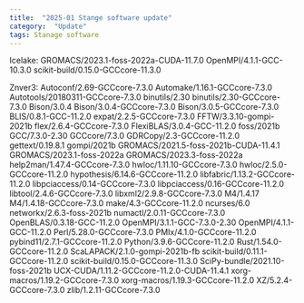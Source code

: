 ```yaml
---
title:  "2025-01 Stange software update"
category:  "Update"
tags: Stanage software
---
```


Icelake:
GROMACS/2023.1-foss-2022a-CUDA-11.7.0
OpenMPI/4.1.1-GCC-10.3.0
scikit-build/0.15.0-GCCcore-11.3.0

Znver3:
Autoconf/2.69-GCCcore-7.3.0
Automake/1.16.1-GCCcore-7.3.0
Autotools/20180311-GCCcore-7.3.0
binutils/2.30
binutils/2.30-GCCcore-7.3.0
Bison/3.0.4
Bison/3.0.4-GCCcore-7.3.0
Bison/3.0.5-GCCcore-7.3.0
BLIS/0.8.1-GCC-11.2.0
expat/2.2.5-GCCcore-7.3.0
FFTW/3.3.10-gompi-2021b
flex/2.6.4-GCCcore-7.3.0
FlexiBLAS/3.0.4-GCC-11.2.0
foss/2021b
GCC/7.3.0-2.30
GCCcore/7.3.0
GDRCopy/2.3-GCCcore-11.2.0
gettext/0.19.8.1
gompi/2021b
GROMACS/2021.5-foss-2021b-CUDA-11.4.1
GROMACS/2023.1-foss-2022a
GROMACS/2023.3-foss-2022a
help2man/1.47.4-GCCcore-7.3.0
hwloc/1.11.10-GCCcore-7.3.0
hwloc/2.5.0-GCCcore-11.2.0
hypothesis/6.14.6-GCCcore-11.2.0
libfabric/1.13.2-GCCcore-11.2.0
libpciaccess/0.14-GCCcore-7.3.0
libpciaccess/0.16-GCCcore-11.2.0
libtool/2.4.6-GCCcore-7.3.0
libxml2/2.9.8-GCCcore-7.3.0
M4/1.4.17
M4/1.4.18-GCCcore-7.3.0
make/4.3-GCCcore-11.2.0
ncurses/6.0
networkx/2.6.3-foss-2021b
numactl/2.0.11-GCCcore-7.3.0
OpenBLAS/0.3.18-GCC-11.2.0
OpenMPI/3.1.1-GCC-7.3.0-2.30
OpenMPI/4.1.1-GCC-11.2.0
Perl/5.28.0-GCCcore-7.3.0
PMIx/4.1.0-GCCcore-11.2.0
pybind11/2.7.1-GCCcore-11.2.0
Python/3.9.6-GCCcore-11.2.0
Rust/1.54.0-GCCcore-11.2.0
ScaLAPACK/2.1.0-gompi-2021b-fb
scikit-build/0.11.1-GCCcore-11.2.0
scikit-build/0.15.0-GCCcore-11.3.0
SciPy-bundle/2021.10-foss-2021b
UCX-CUDA/1.11.2-GCCcore-11.2.0-CUDA-11.4.1
xorg-macros/1.19.2-GCCcore-7.3.0
xorg-macros/1.19.3-GCCcore-11.2.0
XZ/5.2.4-GCCcore-7.3.0
zlib/1.2.11-GCCcore-7.3.0 

